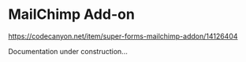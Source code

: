# MailChimp Add-on

https://codecanyon.net/item/super-forms-mailchimp-addon/14126404

Documentation under construction...
